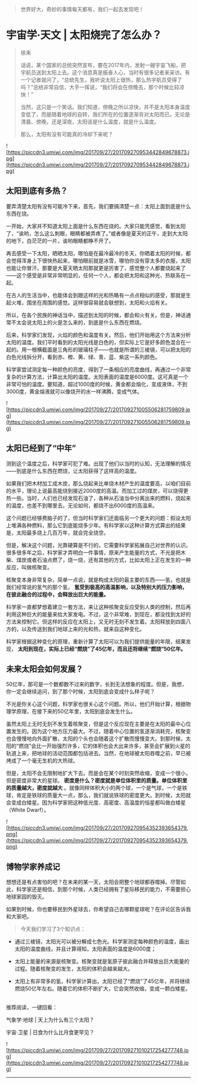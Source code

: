 > 世界好大，奇妙的事情每天都有，我们一起去发现吧！

# 宇宙学·天文 | 太阳烧完了怎么办？

> 徐来
> 
> 话说，某个国家的总统突然宣布，要在2017年内，发射一艘宇宙飞船，把宇航员送到太阳上去。这个消息真是振奋人心，当时有很多记者来采访。有一个记者就问了，“总统先生，我听说太阳上很热，那么热宇航员受得了吗？”总统非常自信，大手一挥说，“我们将会在傍晚去，那个时候比较凉快！”
> 
> 当然，这只是一个笑话。我们知道，傍晚之所以凉快，并不是太阳本身温度变低了，而是随着地球的自转，我们所在的位置逐渐背对太阳而已。无论是清晨、傍晚，还是深夜，太阳该是什么温度，就是什么温度。
> 
> 那么，太阳有没有可能真的冷却下来呢？    

![https://piccdn3.umiwi.com/img/201709/27/201709270953442849678873.jpg](https://piccdn3.umiwi.com/img/201709/27/201709270953442849678873.jpg)

## 太阳到底有多热？

要弄清楚太阳有没有可能冷下来，首先，我们要搞清楚一点：太阳上面到底是什么东西在烧。

一开始，大家并不知道太阳上面是什么东西在烧的。大家只能凭感觉，看到太阳了，“诶哟，怎么这么刺眼，眼睛都被弄疼了。”或者像是夏天的正午，走到大太阳的地下，白茫茫的一片，诶哟眼睛都睁不开了。

再去感受一下太阳，晒晒太阳，哪怕是在最冷最冷的冬天，你晒着太阳的时候，都会觉得浑身上下很快热起来，哪怕眼前就是冰雪，哪怕你没有穿太多的衣服，太阳也能让你冒汗。那要是大夏天晒太阳那就更是厉害了，感觉整个人都要烧起来了——这个感受是非常非常明显的，任何一个人，都会把太阳和这种光、热联系在一起。

在古人的生活当中，也能体会到跟这样的光和热略有一点点相似的感受，那就是生起火堆，围坐在周围的感觉。这样很容易就会联想到，太阳和火焰有关。

所以，在各个民族的神话当中，描述到太阳的时候，都会和火有关。但是，神话通常不太会说太阳上的火是怎么来的，到底是什么东西在燃烧。

后来，科学家们发现，火焰的颜色和温度有关。然后，他们开始用这个方法来分析太阳的温度。我们平时看到的太阳光线是白色的，但实际上它是好多颜色混合在一起的。用一根横截面是三角形的玻璃柱子——也就是所谓的三棱镜，可以把太阳的白色光线拆分开，看到赤、橙、黄、绿、青、蓝、紫这一系列颜色。

科学家尝试测定每一种颜色的亮度，得到了一条相应的亮度曲线，再通过一个非常复杂的计算方法，计算出太阳的温度。太阳表面的温度是6000度。这可真是一个非常可怕的温度。要知道，超过1000度的时候，黄金都会熔化，变成液体，不到3000度，黄金熔液就可以像烧开的水一样沸腾，变成气体。

![https://piccdn3.umiwi.com/img/201709/27/201709271005506281759809.jpg](https://piccdn3.umiwi.com/img/201709/27/201709271005506281759809.jpg)

## 太阳已经到了“中年”

测到这个温度之后，科学家可犯了难。出现了他们以当时的认知，无法理解的情况——到底是什么东西在燃烧，让太阳获得了这样高的温度。

如果我们把木材加工成木炭，那么烧起来比单烧木材产生的温度要高，以咱们目前的水平，理论上说最高能烧到接近2000度的高温。而加工过的煤炭，可以烧得更热一些。当时，人们也已经发现石油了，各种从石油当中分离出来的燃料，烧起来的温度，也差不到哪里去。无论如何，都烧不出6000度的高温来。

这个问题已经够费脑子的了，但当时科学家们还面临另一个更大的问题：假设太阳上堆满各种燃料，那么它到底能烧多少年。有科学家以这种计算方式算出的结果是，太阳最多烧上几百万年，就会完全烧空。

但是，解决这个问题，光靠硬算是不行的，它需要科学家拓展自己对世界的认识。很多很多年之后，科学家才弄明白一件事情，原来产生能量的方式，不光是把木柴、煤炭或者石油点燃了，烧一烧，还有其他的方式，比如太阳上正在发生的一种反应，叫做核聚变。

核聚变本身非常复杂，简单一点说，就是构成太阳的最主要的东西——氢，也就是我们经常说的氢气的那个氢， **氢受到极高的高温影响，以及特别大的压力影响，在彼此融合的过程中，会释放出巨大的能量。**

科学家一直都梦想着建立一套方法，来让这种核聚变反应受到人类的控制，然后再利用这种巨大的能量来给大家发电。不过，这个非常难，到现在，都没找到太好的方法来控制它。但这样的反应在太阳上，又无时无刻不发生着。太阳释放到四面八方的，以及传送到我们地球上来的光和热，就来自这种变化。

科学家根据这种变化的原理，重新计算了太阳可以为我们提供能量的年限，结果发现， **太阳到现在，实际上已经“燃烧”了45亿年，而且还将继续“燃烧”50亿年。**

## 未来太阳会如何发展？

50亿年，那可是一个数都数不过来的数字，长到无法想象的程度。但是，我想，你一定会继续追问，到了那个时候，太阳到底会变成什么样子呢？

不光是你关心这个问题，科学家也很关心这个问题。所以，他们开始计算，根据物理学原理，在接下来的50亿年里，太阳到底会发生什么。

虽然太阳上无时无刻不发生着核聚变，但是这个反应现在主要是在太阳的最中心位置发生的。因为这个地方压力最大。不过，随着中心位置的氢逐渐消耗完，核聚变也会慢慢地向外面扩散，太阳的个头也会随着这个扩散而慢慢变大。到那时候，太阳的“燃烧”会比一开始强烈许多，它的体积也会大出来许多，甚至会扩展到火星的轨道上来，把地球的活动范围都包括进去。当然，在地球被太阳吞噬之前，早已被烤成了一个毫无生机的大热球。

但是，太阳不会无限制地扩大下去。而是会在某个时刻突然收缩，变成一个很小，但是密度非常大的星球。 **密度是什么？密度就是单位体积里的质量。单位体积里的质量越大，密度就越大** 。就像同样体积大小的两个球，一个是气球，一个是铁球，肯定是铁球的质量大一点，那么，我们就说铁球的密度更大。到时候，太阳就会变成白矮星。因为科学家把这种低光度、高密度、高温度的恒星都叫做白矮星（White Dwarf）。    

![https://piccdn3.umiwi.com/img/201709/27/201709270954352393654379.png](https://piccdn3.umiwi.com/img/201709/27/201709270954352393654379.png)

## 博物学家养成记

想想还是有点害怕的吧？在未来的某一天，太阳会把整个地球都吞噬掉。尽管如此，科学家还是相信，到那个时候，人类已经拥有了星际移民的能力，不需要担心地球家园的毁灭。

如果到时候，你也要移民到外星球去，你希望自己去哪颗星球呢？在评论区告诉我和大家吧。

> 今天我们学习了3个知识点：

* 通过三棱镜，太阳光可以被分解成七色光。科学家测定每种颜色的温度，画出太阳的温度曲线，并且计算得知，太阳表面的温度是6000度；

* 太阳上能量的来源是核聚变。核聚变就是氢原子彼此融合并释放出巨大能量的过程。随着核聚变的发生，太阳的体积会越来越大。

* 太阳上有非常多的氢，科学家计算出，太阳已经了“燃烧”了45亿年，并将继续燃烧50亿年左右。随着它的体积不断扩大，它会突然收缩，变成一颗白矮星。    

推荐阅读，一键回看：

气象学·地球 | 天上为什么有三个太阳？

宇宙·卫星 | 日食为什么比月食更罕见？

![https://piccdn3.umiwi.com/img/201709/27/201709271010217254277748.jpg](https://piccdn3.umiwi.com/img/201709/27/201709271010217254277748.jpg)

---

